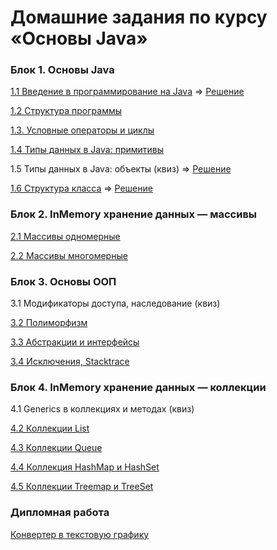 # Домашние задания по курсу «Основы Java»

### Блок 1. Основы Java

[1.1 Введение в программирование на Java](java-homeworks/introduction)  =>    [Решение]()

[1.2	Структура программы](java-homeworks/program-structure)

[1.3.   Условные операторы и циклы](java-homeworks/conditional-statements-cycles)

[1.4	Типы данных в Java: примитивы](java-homeworks/primitive-types)

1.5	Типы данных в Java: объекты (квиз)  =>    [Решение]()

[1.6	Структура класса](java-homeworks/class-structure)    =>    [Решение]()


### Блок 2. InMemory хранение данных — массивы

[2.1	Массивы одномерные](https://github.com/MarselFazlyev/java-homeworks/blob/master/one-dimensional-array/2.1.1/README.md) 


[2.2	Массивы многомерные](java-homeworks/multidimensional-array)


### Блок 3. Основы ООП

3.1	Модификаторы доступа, наследование (квиз)	

[3.2	Полиморфизм](java-homeworks/polymorphism)

[3.3	Абстракции и интерфейсы](java-homeworks/abstractions-interfaces)

[3.4  Исключения, Stacktrace](java-homeworks/exceptions)


### Блок 4. InMemory хранение данных — коллекции

4.1 Generics в коллекциях и методах (квиз)

[4.2	Коллекции List](java-homeworks/list)

[4.3	Коллекции Queue](java-homeworks/queue)

[4.4	Коллекция HashMap и HashSet](java-homeworks/hash-collections)

[4.5	Коллекции Treemap и TreeSet](java-homeworks/tree-collections)
### Дипломная работа
[Конвертер в текстовую графику](https://github.com/MarselFazlyev/Konverter-to-text-graphics/blob/master/README.md)
